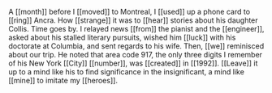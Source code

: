 A [[month]] before I [[moved]] to Montreal, I [[used]] up a phone card to [[ring]] Ancra. How [[strange]] it was to [[hear]] stories about his daughter Collis. Time goes by. I relayed news [[from]] the pianist and the [[engineer]], asked about his stalled literary pursuits, wished him [[luck]] with his doctorate at Columbia, and sent regards to his wife. Then, [[we]] reminisced about our trip. He noted that area code 917, the only three digits I remember of his New York [[City]] [[number]], was [[created]] in [[1992]]. [[Leave]] it up to a mind like his to find significance in the insignificant, a mind like [[mine]] to imitate my [[heroes]].